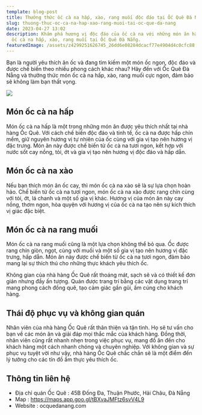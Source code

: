 ```yaml
---
template: blog-post
title: Thưởng thức ốc cà na hấp, xào, rang muối độc đáo tại Ốc Quê Đà Nẵng
slug: thuong-thuc-oc-ca-na-hap-xao-rang-muoi-tai-oc-que-da-nang
date: 2023-04-27 13:02
description: Khám phá hương vị độc đáo của ốc cà na với những món ăn hấp dẫn như
  ốc cà na hấp, xào, rang muối tại Ốc Quê Đà Nẵng.
featuredImage: /assets/z4299251626745_26dd6e08284dcacf77e4904d4c0cfc88.jpg
---
```

Bạn là người yêu thích ăn ốc và đang tìm kiếm một món ốc ngon, độc đáo và được chế biến theo nhiều phong cách khác nhau? Hãy đến với Ốc Quê Đà Nẵng và thưởng thức món ốc cà na hấp, xào, rang muối cực ngon, đảm bảo sẽ không làm bạn thất vọng.

![](/assets/z4299251626745_26dd6e08284dcacf77e4904d4c0cfc88.jpg)

## Món ốc cà na hấp

Món ốc cà na hấp là một trong những món ăn được yêu thích nhất tại nhà hàng Ốc Quê. Với cách chế biến độc đáo và tinh tế, ốc cà na được hấp chín mềm, giữ nguyên hương vị tự nhiên của ốc cùng với gia vị tạo nên hương vị đặc trưng. Món ăn này được chế biến từ ốc cà na tươi ngon, kết hợp với nước sốt cay nồng, tỏi, ớt và gia vị tạo nên hương vị độc đáo và hấp dẫn.

## Món ốc cà na xào

Nếu bạn thích món ăn ốc cay, thì món ốc cà na xào sẽ là sự lựa chọn hoàn hảo. Chế biến từ ốc cà na tươi ngon, món ốc cà na xào được rang chín cùng với tỏi, ớt, lá chanh và một số gia vị khác. Hương vị của món ăn này cay nồng, thơm ngon, hòa quyện với hương vị của ốc cà na tạo nên sự kích thích vị giác đặc biệt.

## Món ốc cà na rang muối

Món ốc cà na rang muối cũng là một lựa chọn không thể bỏ qua. Ốc được rang chín giòn, ngọt, cùng với muối và một số gia vị tạo nên hương vị đặc trưng, hấp dẫn. Món ăn này được chế biến từ ốc cà na tươi ngon, đảm bảo mang lại sự thích thú cho những thực khách yêu thích ốc.

Không gian của nhà hàng Ốc Quê rất thoáng mát, sạch sẽ và có thiết kế đơn giản nhưng đầy ấn tượng. Quán được trang trí bằng các vật dụng trang trí mang phong cách đồng quê, tạo cảm giác gần gũi, ấm cúng cho khách hàng.

## T﻿hái độ phục vụ và không gian quán

Nhân viên của nhà hàng Ốc Quê rất thân thiện và tận tình. Họ sẽ tư vấn cho bạn về các món ăn và giải đáp mọi thắc mắc của khách hàng. Đồng thời, nhân viên cũng rất nhanh nhẹn trong việc phục vụ, mang đồ ăn đến cho khách hàng một cách nhanh chóng và chuyên nghiệp. Với không gian và sự phục vụ tuyệt vời như vậy, nhà hàng Ốc Quê chắc chắn sẽ là một điểm đến lý tưởng cho các tín đồ ẩm thực yêu thích ốc.

## T﻿hông tin liên hệ

* Địa chỉ quán Ốc Quê : 45B Đống Đa, Thuận Phước, Hải Châu, Đà Nẵng
* M﻿ap : https://maps.app.goo.gl/tBXvaJMFtz6svV4L9
* Website : ocquedanang.com
